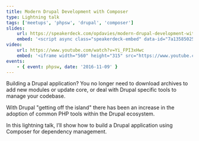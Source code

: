 ```yaml
---
title: Modern Drupal Development with Composer
type: Lightning talk
tags: ['meetups', 'phpsw', 'drupal', 'composer']
slides:
    url: https://speakerdeck.com/opdavies/modern-drupal-development-with-composer
    embed: '<script async class="speakerdeck-embed" data-id="7a1358502526425a9cfd288f85fb32f3" data-ratio="1.37081659973226" src="//speakerdeck.com/assets/embed.js"></script>'
video:
    url: https://www.youtube.com/watch?v=Yi_FPI3xHwc
    embed: '<iframe width="560" height="315" src="https://www.youtube.com/embed/Yi_FPI3xHwc" frameborder="0" allowfullscreen></iframe>'
events:
    - { event: phpsw, date: '2016-11-09' }
---
```

Building a Drupal application? You no longer need to download archives to add new modules or update core, or deal with Drupal specific tools to manage your codebase.

With Drupal "getting off the island" there has been an increase in the adoption of common PHP tools within the Drupal ecosystem.

In this lightning talk, I’ll show how to build a Drupal application using Composer for dependency management.
